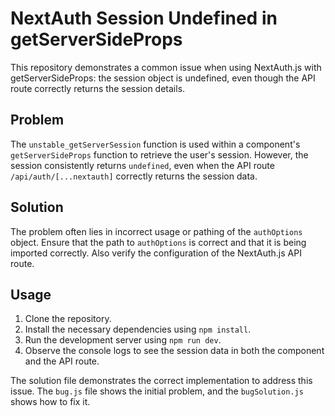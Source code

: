 # NextAuth Session Undefined in getServerSideProps

This repository demonstrates a common issue when using NextAuth.js with getServerSideProps: the session object is undefined, even though the API route correctly returns the session details.

## Problem

The `unstable_getServerSession` function is used within a component's `getServerSideProps` function to retrieve the user's session. However, the session consistently returns `undefined`, even when the API route `/api/auth/[...nextauth]` correctly returns the session data.

## Solution

The problem often lies in incorrect usage or pathing of the `authOptions` object. Ensure that the path to `authOptions` is correct and that it is being imported correctly. Also verify the configuration of the NextAuth.js API route.

## Usage

1. Clone the repository.
2. Install the necessary dependencies using `npm install`.
3. Run the development server using `npm run dev`.
4. Observe the console logs to see the session data in both the component and the API route.

The solution file demonstrates the correct implementation to address this issue. The `bug.js` file shows the initial problem, and the `bugSolution.js` shows how to fix it.
